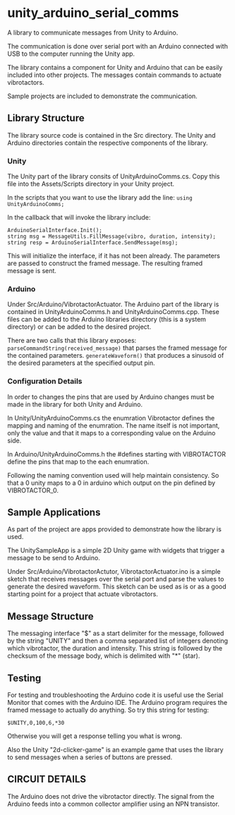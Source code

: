 # unity_arduino_serial_comms

A library to communicate messages from Unity to Arduino. 

The communication is done over serial port with an Arduino connected with USB to the computer running the Unity app. 

The library contains a component for Unity and Arduino that can be easily included into other projects. The messages contain commands to actuate vibrotactors. 

Sample projects are included to demonstrate the communication.

## Library Structure

The library source code is contained in the Src directory. The Unity and Arduino directories contain the respective components of the library. 

### Unity 

The Unity part of the library consits of UnityArduinoComms.cs. 
Copy this file into the Assets/Scripts directory in your Unity project. 

In the scripts that you want to use the library add the line: 
`using UnityArduinoComms;`

In the callback that will invoke the library include:
```
ArduinoSerialInterface.Init();
string msg = MessageUtils.FillMessage(vibro, duration, intensity);
string resp = ArduinoSerialInterface.SendMessage(msg);
```
This will initialize the interface, if it has not been already. 
The parameters are passed to construct the framed message. 
The resulting framed message is sent. 
### Arduino

Under Src/Arduino/VibrotactorActuator. 
The Arduino part of the library is contained in UnityArduinoComms.h and UnityArduinoComms.cpp. 
These files can be added to the Arduino libraries directory (this is a system directory) or can be added to the desired project. 

There are two calls that this library exposes:
`parseCommandString(received_message)` that parses the framed message for the contained parameters. 
`generateWaveform()` that produces a sinusoid of the desired parameters at the specified output pin. 

### Configuration Details

In order to changes the pins that are used by Arduino changes must be made in the library for both Unity and Arduino. 

In Unity/UnityArduinoComms.cs the enumration Vibrotactor defines the mapping and naming of the enumration. The name itself is not important, only the value and that it maps to a corresponding value on the Arduino side. 

In Arduino/UnityArduinoComms.h the #defines starting with VIBROTACTOR define the pins that map to the each enumration. 

Following the naming convention used will help maintain consistency. So that a 0 unity maps to a 0 in arduino which output on the pin defined by VIBROTACTOR\_0.


## Sample Applications

As part of the project are apps provided to demonstrate how the library is used. 

The UnitySampleApp is a simple 2D Unity game with widgets that trigger a message to be send to Arduino. 

Under Src/Arduino/VibrotactorActutor, VibrotactorActuator.ino is a simple sketch that receives messages over the serial port and parse the values to generate the desired waveform. This sketch can be used as is or as a good starting point for a project that actuate vibrotactors. 


## Message Structure 
The messaging interface "$" as a start delimiter for the message, followed by the string "UNITY" and then a comma separated list of integers denoting which vibrotactor, the duration and intensity. This string is followed by the checksum of the message body, which is delimited with "\*" (star). 

## Testing

For testing and troubleshooting the Arduino code it is useful use the Serial Monitor that comes with the Arduino IDE. The Arduino program requires the framed message to actually do anything. So try this string for testing:

`$UNITY,0,100,6,*30`

Otherwise you will get a response telling you what is wrong. 

Also the Unity "2d-clicker-game" is an example game that uses the library to send messages when a series of buttons are pressed. 

## CIRCUIT DETAILS 

The Arduino does not drive the vibrotactor directly. The signal from the Arduino feeds into a common collector amplifier using an NPN transistor. 



